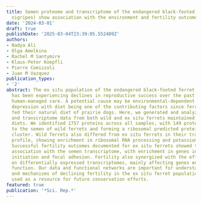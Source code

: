 ```yaml
---
title: Semen proteome and transcriptome of the endangered black-footed ferret (Mustela
  nigripes) show association with the environment and fertility outcome
date: '2024-03-01'
draft: true
publishDate: '2025-03-04T23:39:05.552409Z'
authors:
- Nadya Ali
- Olga Amelkina
- Rachel M Santymire
- Klaus-Peter Koepfli
- Pierre Comizzoli
- Juan M Vazquez
publication_types:
- '2'
abstract: The ex situ population of the endangered black-footed ferret (Mustela nigripes)
  has been experiencing declines in reproductive success over the past 30 years of
  human-managed care. A potential cause may be environmental-dependent inbreeding
  depression with diet being one of the contributing factors since ferrets are not
  fed their natural diet of prairie dogs. Here, we generated and analyzed semen proteome
  and transcriptome data from both wild and ex situ ferrets maintained on various
  diets. We identified 1757 proteins across all samples, with 149 proteins unique
  to the semen of wild ferrets and forming a ribosomal predicted protein-protein interaction
  cluster. Wild ferrets also differed from ex situ ferrets in their transcriptomic
  profile, showing enrichment in ribosomal RNA processing and potassium ion transport.
  Successful fertility outcomes documented for ex situ ferrets showed the strongest
  association with the semen transcriptome, with enrichment in genes involved in translation
  initiation and focal adhesion. Fertility also synergized with the effect of diet
  on differentially expressed transcriptomes, mainly affecting genes enriched in mitochondrial
  function. Our data and functional networks are important for understanding the causes
  and mechanisms of declining fertility in the ex situ ferret population and can be
  used as a resource for future conservation efforts.
featured: true
publication: '*Sci. Rep.*'
---
```


